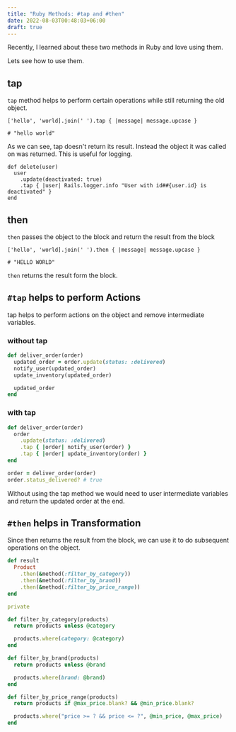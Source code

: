 ```yaml
---
title: "Ruby Methods: #tap and #then"
date: 2022-08-03T00:48:03+06:00
draft: true
---
```


Recently, I learned about these two methods in Ruby and love using them.

Lets see how to use them.

## tap

`tap` method helps to perform certain operations while still returning the old object.

```
['hello', 'world].join(' ').tap { |message| message.upcase }

# "hello world"
```
As we can see, tap doesn't return its result. Instead the object it was called on was returned. This is useful for logging.

```
def delete(user)
  user
    .update(deactivated: true)
    .tap { |user| Rails.logger.info "User with id##{user.id} is deactivated" }
end
```

## then

`then` passes the object to the block and return the result from the block

```
['hello', 'world].join(' ').then { |message| message.upcase }

# "HELLO WORLD"
```

`then` returns the result form the block.

## `#tap` helps to perform Actions

tap helps to perform actions on the object and remove intermediate variables.

### without tap

```ruby
def deliver_order(order)
  updated_order = order.update(status: :delivered)
  notify_user(updated_order)
  update_inventory(updated_order)

  updated_order
end
```

### with tap

```ruby
def deliver_order(order)
  order
    .update(status: :delivered)
    .tap { |order| notify_user(order) }
    .tap { |order| update_inventory(order) }
end

order = deliver_order(order)
order.status_delivered? # true
```
Without using the tap method we would need to user intermediate variables and return the updated order at the end.

## `#then` helps in Transformation

Since then returns the result from the block, we can use it to do subsequent operations on the object.

```ruby
def result
  Product
    .then(&method(:filter_by_category))
    .then(&method(:filter_by_brand))
    .then(&method(:filter_by_price_range))
end

private

def filter_by_category(products)
  return products unless @category

  products.where(category: @category)
end

def filter_by_brand(products)
  return products unless @brand

  products.where(brand: @brand)
end

def filter_by_price_range(products)
  return products if @max_price.blank? && @min_price.blank?

  products.where("price >= ? && price <= ?", @min_price, @max_price)
end
```
